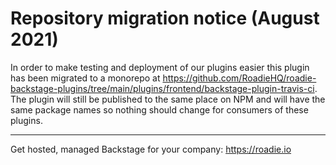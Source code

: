 # Repository migration notice (August 2021)

In order to make testing and deployment of our plugins easier this plugin has been migrated to a monorepo at
https://github.com/RoadieHQ/roadie-backstage-plugins/tree/main/plugins/frontend/backstage-plugin-travis-ci. The plugin
will still be published to the same place on NPM and will have the same package names so nothing should change for
consumers of these plugins.

---
Get hosted, managed Backstage for your company: https://roadie.io
